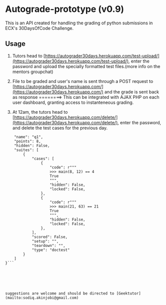 # Autograde-prototype (v0.9)

This is an API created for handling the grading of python submissions in ECX's 30DaysOfCode Challenge.

## Usage

1. Tutors head to [https://autograder30days.herokuapp.com/test-upload/](https://autograder30days.herokuapp.com/test-upload/), enter the password and upload the specially formatted test files.(more info on the mentors groupchat)

2. File to be graded and user's name is sent through a POST request to [https://autograder30days.herokuapp.com/](https://autograder30days.herokuapp.com/) and the grade is sent back as response ========> This can be integrated with AJAX PHP on each user dashboard, granting access to instanteneous grading.

3. At 12am, the tutors head to [https://autograder30days.herokuapp.com/delete/](https://autograder30days.herokuapp.com/delete/), enter the password, and delete the test cases for the previous day.



```test = {
	"name": "q1",
	"points": 8,
	"hidden": False,
	"suites": [ 
		{
			"cases": [ 
				{
					"code": r"""
					>>> main(8, 12) == 4
					True
					""",
					"hidden": False,
					"locked": False,
				}, 
				{
					"code": r"""
					>>> main(21, 63) == 21
					True
					""",
					"hidden": False,
					"locked": False,
				}, 
			],
			"scored": False,
			"setup": "",
			"teardown": "",
			"type": "doctest"
		}
	]
}```






suggestions are welcome and should be directed to [Geektutor](mailto:sodiq.akinjobi@gmail.com)

